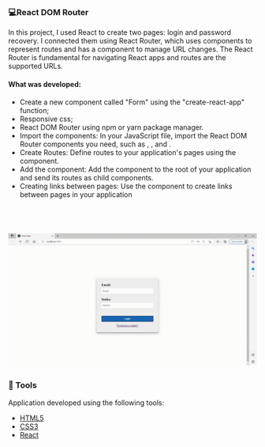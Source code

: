 ### 💻React DOM Router

In this project, I used React to create two pages: login and password recovery. I connected them using React Router, which uses components to represent routes and has a <BrowserRouter> component to manage URL changes. The React Router is fundamental for navigating React apps and routes are the supported URLs.


#### What was developed:

- Create a new component called "Form" using the "create-react-app" function;
- Responsive css;
- React DOM Router using npm or yarn package manager.
- Import the components: In your JavaScript file, import the React DOM Router components you need, such as <Router>, <Link>, and <Route>.
- Create Routes: Define routes to your application's pages using the <Route> component.
- Add the <Router> component: Add the <Router> component to the root of your application and send its routes as child components.
- Creating links between pages: Use the <Link> component to create links between pages in your application


  
<br />

<h1 align="center">
<img alt="Video router Dom " title="gif" src="./src/assets/routerdom.gif" />
</h1>




### 🧪 Tools

Application developed using the following tools:

- [HTML5](https://www.w3schools.com/html/default.asp)
- [CSS3](https://www.w3schools.com/css/default.asp)
- [React](https://reactjs.org/)

